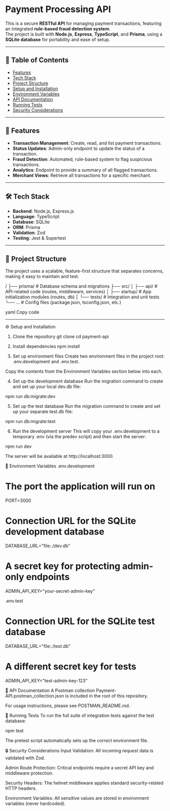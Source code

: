 # Payment Processing API

This is a secure **RESTful API** for managing payment transactions, featuring an integrated **rule-based fraud detection system**.  
The project is built with **Node.js**, **Express**, **TypeScript**, and **Prisma**, using a **SQLite database** for portability and ease of setup.

---

## 📑 Table of Contents

- [Features](#features)
- [Tech Stack](#tech-stack)
- [Project Structure](#project-structure)
- [Setup and Installation](#setup-and-installation)
- [Environment Variables](#environment-variables)
- [API Documentation](#api-documentation)
- [Running Tests](#running-tests)
- [Security Considerations](#security-considerations)

---

## 🚀 Features

- **Transaction Management**: Create, read, and list payment transactions.
- **Status Updates**: Admin-only endpoint to update the status of a transaction.
- **Fraud Detection**: Automated, rule-based system to flag suspicious transactions.
- **Analytics**: Endpoint to provide a summary of all flagged transactions.
- **Merchant Views**: Retrieve all transactions for a specific merchant.

---

## 🛠 Tech Stack

- **Backend**: Node.js, Express.js
- **Language**: TypeScript
- **Database**: SQLite
- **ORM**: Prisma
- **Validation**: Zod
- **Testing**: Jest & Supertest

---

## 📂 Project Structure

The project uses a scalable, feature-first structure that separates concerns, making it easy to maintain and test.

/
├── prisma/ # Database schema and migrations
├── src/
│ ├── api/ # API-related code (routes, middleware, services)
│ ├── startup/ # App initialization modules (routes, db)
│ └── tests/ # Integration and unit tests
└── ... # Config files (package.json, tsconfig.json, etc.)

yaml
Copy code

---

⚙️ Setup and Installation

1. Clone the repository
   git clone <your-repository-url>
   cd payment-api

2. Install dependencies
   npm install

3. Set up environment files
   Create two environment files in the project root: .env.development and .env.test.

Copy the contents from the Environment Variables section below into each.

4. Set up the development database
   Run the migration command to create and set up your local dev.db file:

npm run db:migrate:dev

5. Set up the test database
   Run the migration command to create and set up your separate test.db file:

npm run db:migrate:test

6. Run the development server
   This will copy your .env.development to a temporary .env (via the predev script) and then start the server:

npm run dev

The server will be available at http://localhost:3000.

🔑 Environment Variables
.env.development

# The port the application will run on

PORT=3000

# Connection URL for the SQLite development database

DATABASE_URL="file:./dev.db"

# A secret key for protecting admin-only endpoints

ADMIN_API_KEY="your-secret-admin-key"

.env.test

# Connection URL for the SQLite test database

DATABASE_URL="file:./test.db"

# A different secret key for tests

ADMIN_API_KEY="test-admin-key-123"

📘 API Documentation
A Postman collection Payment-API.postman_collection.json is included in the root of this repository.

For usage instructions, please see POSTMAN_README.md.

🧪 Running Tests
To run the full suite of integration tests against the test database:

npm test

The pretest script automatically sets up the correct environment file.

🔒 Security Considerations
Input Validation: All incoming request data is validated with Zod.

Admin Route Protection: Critical endpoints require a secret API key and middleware protection.

Security Headers: The helmet middleware applies standard security-related HTTP headers.

Environment Variables: All sensitive values are stored in environment variables (never hardcoded).
